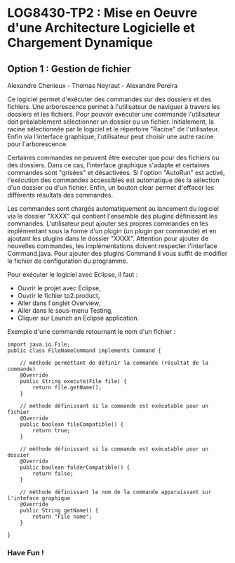 # LOG8430-TP2 : Mise en Oeuvre d'une Architecture Logicielle et Chargement Dynamique
## Option 1 : Gestion de fichier
Alexandre Chenieux - Thomas Neyraut - Alexandre Pereira

Ce logiciel permet d'exécuter des commandes sur des dossiers et des fichiers. Une arborescence permet à l'utilisateur de naviguer à travers les dossiers et les fichiers. Pour pouvoir exécuter une commande l'utilisateur doit préalablement sélectionner un dossier ou un fichier. Initialement, la racine sélectionnée par le logiciel et le répertoire "Racine" de l'utilisateur. Enfin via l'interface graphique, l'utilisateur peut choisir une autre racine pour l'arborescence.

Certaines commandes ne peuvent être exécuter que pour des fichiers ou des dossiers. Dans ce cas, l'interface graphique s'adapte et certaines commandes sont "grisées" et désactivées. Si l'option "AutoRun" est activé, l'exécution des commandes accessibles est automatique dès la sélection d'un dossier ou d'un fichier. Enfin, un bouton clear permet d'effacer les différents résultats des commandes.

Les commandes sont chargés automatiquement au lancement du logiciel via le dossier "XXXX" qui contient l'ensemble des plugins définissant les commandes. L'utilisateur peut ajouter ses propres commandes en les implémentant sous la forme d'un plugin (un plugin par commande) et en ajoutant les plugins dans le dossier "XXXX". Attention pour ajouter de nouvelles commandes, les implémentations doivent respecter l'interface Command.java. Pour ajouter des plugins Command il vous suffit de modifier le fichier de configuration du programme. 

Pour exécuter le logiciel avec Eclipse, il faut : 
- Ouvrir le projet avec Eclipse,
- Ouvrir le fichier tp2.product,
- Aller dans l'onglet Overview,
- Aller dans le sous-menu Testing,
- Cliquer sur Launch an Eclipse application.

Exemple d'une commande retournant le nom d'un fichier : 

    import java.io.File;
    public class FileNameCommand implements Command {

        // méthode permettant de définir la commande (résultat de la commande)
        @Override
        public String execute(File file) {
            return file.getName();
        }
        
        // méthode définissant si la commande est exécutable pour un fichier
        @Override
        public boolean fileCompatible() {
            return true;
        }
            
        // méthode définissant si la commande est exécutable pour un dossier
        @Override
        public boolean folderCompatible() {
            return false;
        }
            
        // méthode définissant le nom de la commande apparaissant sur l'inteface graphique
        @Override
        public String getName() {
            return "File name";
        }
        
    }


### Have Fun !
